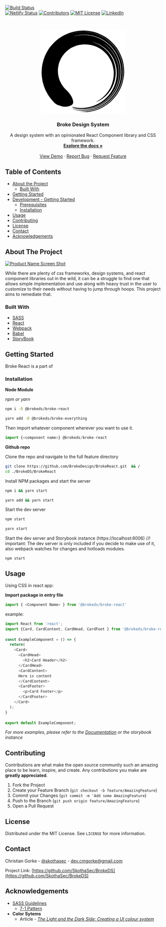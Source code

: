 <!--
*** Thanks for checking out this README Template. If you have a suggestion that would
*** make this better please fork the repo and create a pull request or simple open
*** an issue with the tag "enhancement".
*** Thanks again! Now go create something AMAZING! :D
-->





<!-- PROJECT SHIELDS -->
[![Build Status][build-shield]]() <br />
[![Netlify Status](https://api.netlify.com/api/v1/badges/40aee951-68c0-4d2d-a7d3-675c57166adc/deploy-status)][netlify-build-shield]
[![Contributors][contributors-shield]]()
[![MIT License][license-shield]][license-url]
[![LinkedIn][linkedin-shield]][linkedin-url]



<!-- PROJECT LOGO -->
<br />
<p align="center">
  <a href="https://brokeds.netlify.com">
    <img src="./src/assets/images/logo.svg" alt="Logo">
  </a>

  <h3 align="center">Broke Design System</h3>

  <p align="center">
    A design system with an opinionated React Component library and CSS framework.
    <br />
    <a href="https://brokeds.netlify.com/"><strong>Explore the docs »</strong></a>
    <br />
    <br />
    <a href="https://brokeds.netlify.com/">View Demo</a>
    ·
    <a href="https://github.com/BrokeDesign/BrokeReact/issues">Report Bug</a>
    ·
    <a href="https://github.com/BrokeDesign/BrokeReact/issues">Request Feature</a>
  </p>
</p>



<!-- TABLE OF CONTENTS -->
## Table of Contents

* [About the Project](#about-the-project)
  * [Built With](#built-with)
* [Getting Started](#getting-started)
* [Development - Getting Started](#development-getting-started)
  * [Prerequisites](#prerequisites)
  * [Installation](#installation)
* [Usage](#usage)
* [Contributing](#contributing)
* [License](#license)
* [Contact](#contact)
* [Acknowledgements](#acknowledgements)



<!-- ABOUT THE PROJECT -->
## About The Project

[![Product Name Screen Shot][product-screenshot]](https://brokeds.netlify.com/) 

While there are plenty of css frameworks, design systems, and react component libraries out in the wild, it can be a struggle to find one that allows simple implementation and use along with heavy trust in the user to customize to their needs without having to jump through hoops. This project aims to remediate that.

### Built With

* [SASS](https://sass.com) 
* [React](https://reactjs.org)
* [Webpack](https://webpackjs.com)
* [Babel](https://babeljs.com)
* [StoryBook](https://storybook.js.org)


<!-- GETTING STARTED -->
## Getting Started

Broke React is a part of 

### Installation
**Node Module**

_npm or yarn_
```sh
npm i -D @brokeds/broke-react
```
```sh
yarn add -D @brokeds/broke-everything
```

Then import whatever component wherever you want to use it.
```js
import {<component name>} @brokeds/broke-react
```


**Github repo**

Clone the repo and navigate to the full feature directory

```sh
git clone https://github.com/BrokeDesign/BrokeReact.git  && /
cd ./BrokeDS/BrokeReact
```

Install NPM packages and start the server

```sh
npm i && yarn start
```
```sh
yarn add && yarn start
```

Start the dev server
```sh
npm start
```
```sh
yarn start
```

Start the dev server and Storybook instance (https://localhost:6006)
//! important: The dev server is only included if you decide to make use of it, also webpack watches for changes and hotloads modules.
```
npm start 
```

<!-- USAGE EXAMPLES -->
## Usage

Using CSS in react app:

**Import package in entry file**

```js
import { <Component Name> } from '@brokeds/broke-react' 
```

example:
```js
import React from 'react';
import {Card, CardContent, CardHead, CardFoot } from '@brokeds/broke-react';

const ExampleComponent = () => {
  return(
    <Card>
      <CardHead>
        <h2>Card Header</h2>
      </CardHead>
      <CardContent>
      Here is content
      </CardContent>
      <CardFooter>
        <p>Card Footer</p>
      </CardFooter>
    </Card>
  );
}

export default ExampleComponent;

```



_For more examples, please refer to the [Documentation](https://brokeds.netlify.com/) or the storybook instance_



<!-- CONTRIBUTING -->
## Contributing

Contributions are what make the open source community such an amazing place to be learn, inspire, and create. Any contributions you make are **greatly appreciated**.

1. Fork the Project
2. Create your Feature Branch (`git checkout -b feature/AmazingFeature`)
3. Commit your Changes (`git commit -m 'Add some AmazingFeature`)
4. Push to the Branch (`git push origin feature/AmazingFeature`)
5. Open a Pull Request



<!-- LICENSE -->
## License

Distributed under the MIT License. See `LICENSE` for more information.



<!-- CONTACT -->
## Contact

Christian Gorke - [@skothasec](https://twitter.com/skothasec) - dev.cmgorke@gmail.com

Project Link: [https://github.com/SkothaSec/BrokeDS](https://github.com/SkothaSec/BrokeDS)



<!-- ACKNOWLEDGEMENTS -->
## Acknowledgements
* [SASS Guidelines](https://sass-guidline.es/)
  * [7-1 Pattern](https://sass-guidelin.es/#the-7-1-pattern)
* **Color Sytems**
  * Article - [_The Light and the Dark Side: Creating a UI colour system_](https://uxdesign.cc/the-light-and-the-dark-side-creating-a-ui-colour-system-in-3-steps-41818c5bdb60)





<!-- MARKDOWN LINKS & IMAGES -->
[netlify-build-shield]: https://app.netlify.com/sites/brokeds/deploys
[build-shield]: https://img.shields.io/badge/build-passing-brightgreen.svg?style=flat-square
[contributors-shield]: https://img.shields.io/badge/contributors-1-orange.svg?style=flat-square
[license-shield]: https://img.shields.io/badge/license-MIT-blue.svg?style=flat-square
[license-url]: https://choosealicense.com/licenses/mit
[linkedin-shield]: https://img.shields.io/badge/-LinkedIn-black.svg?style=flat-square&logo=linkedin&colorB=555
[linkedin-url]: https://linkedin.com/in/cmgorke
[product-screenshot]: https://raw.githubusercontent.com/othneildrew/Best-README-Template/master/screenshot.png